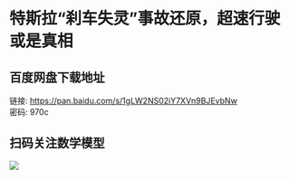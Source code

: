 # 特斯拉“刹车失灵”事故还原，超速行驶或是真相

## 百度网盘下载地址

链接: https://pan.baidu.com/s/1gLW2NS02iY7XVn9BJEvbNw  
密码: 970c

## 扫码关注数学模型
![](https://avatars3.githubusercontent.com/u/56642120?s=200&v=4)
